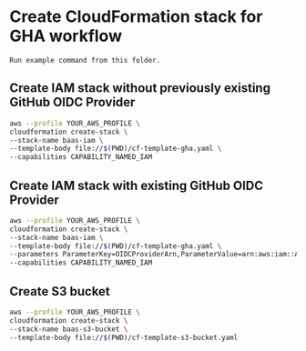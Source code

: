 # Create CloudFormation stack for GHA workflow

```NOTE
Run example command from this folder.
``` 

## Create IAM stack without previously existing GitHub OIDC Provider

```bash
aws --profile YOUR_AWS_PROFILE \
cloudformation create-stack \
--stack-name baas-iam \
--template-body file://$(PWD)/cf-template-gha.yaml \
--capabilities CAPABILITY_NAMED_IAM
```

## Create IAM stack with existing GitHub OIDC Provider

```bash
aws --profile YOUR_AWS_PROFILE \
cloudformation create-stack \
--stack-name baas-iam \
--template-body file://$(PWD)/cf-template-gha.yaml \
--parameters ParameterKey=OIDCProviderArn,ParameterValue=arn:aws:iam::AWS_ACCOUNT_ID:oidc-provider/token.actions.githubusercontent.com \
--capabilities CAPABILITY_NAMED_IAM
```

## Create S3 bucket

```bash
aws --profile YOUR_AWS_PROFILE \
cloudformation create-stack \
--stack-name baas-s3-bucket \
--template-body file://$(PWD)/cf-template-s3-bucket.yaml 
```
